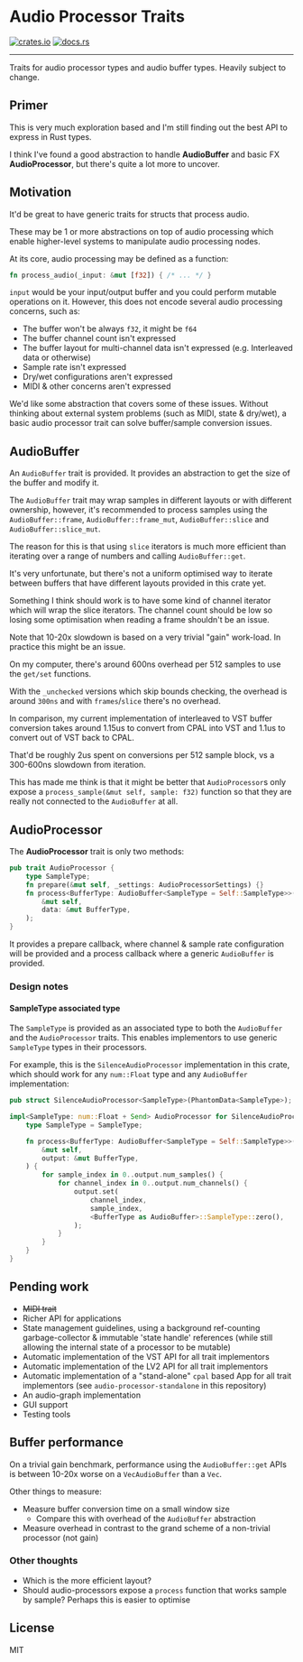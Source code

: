 # Audio Processor Traits
[![crates.io](https://img.shields.io/crates/v/audio-processor-traits.svg)](https://crates.io/crates/audio-processor-traits)
[![docs.rs](https://docs.rs/audio-processor-traits/badge.svg)](https://docs.rs/audio-processor-traits/)
- - -
Traits for audio processor types and audio buffer types. Heavily subject to change.

## Primer
This is very much exploration based and I'm still finding out the best API to express in Rust types.

I think I've found a good abstraction to handle **AudioBuffer** and basic FX **AudioProcessor**, but there's quite a
lot more to uncover.

## Motivation
It'd be great to have generic traits for structs that process audio.

These may be 1 or more abstractions on top of audio processing which enable higher-level systems to manipulate audio
processing nodes.

At its core, audio processing may be defined as a function:
```rust
fn process_audio(_input: &mut [f32]) { /* ... */ }
```

`input` would be your input/output buffer and you could perform mutable operations on it. However, this does not
encode several audio processing concerns, such as:

* The buffer won't be always `f32`, it might be `f64`
* The buffer channel count isn't expressed
* The buffer layout for multi-channel data isn't expressed (e.g. Interleaved data or otherwise)
* Sample rate isn't expressed
* Dry/wet configurations aren't expressed
* MIDI & other concerns aren't expressed

We'd like some abstraction that covers some of these issues. Without thinking about external system problems (such as
MIDI, state & dry/wet), a basic audio processor trait can solve buffer/sample conversion issues.

## AudioBuffer
An `AudioBuffer` trait is provided. It provides an abstraction to get the size of the buffer and modify it.

The `AudioBuffer` trait may wrap samples in different layouts or with different ownership, however, it's recommended to
process samples using the `AudioBuffer::frame`, `AudioBuffer::frame_mut`, `AudioBuffer::slice` and
`AudioBuffer::slice_mut`.

The reason for this is that using `slice` iterators is much more efficient than iterating over a range of numbers and
calling `AudioBuffer::get`.

It's very unfortunate, but there's not a uniform optimised way to iterate between buffers that have different layouts
provided in this crate yet.

Something I think should work is to have some kind of channel iterator which will wrap the slice iterators. The channel
count should be low so losing some optimisation when reading a frame shouldn't be an issue.

Note that 10-20x slowdown is based on a very trivial "gain" work-load. In practice this might be an issue.

On my computer, there's around 600ns overhead per 512 samples to use the `get/set` functions.

With the `_unchecked` versions which skip bounds checking, the overhead is around `300ns` and with `frames`/`slice`
there's no overhead.

In comparison, my current implementation of interleaved to VST buffer conversion takes around 1.15us to convert from
CPAL into VST and 1.1us to convert out of VST back to CPAL.

That'd be roughly 2us spent on conversions per 512 sample block, vs a 300-600ns slowdown from iteration.

This has made me think is that it might be better that `AudioProcessor`s only expose a
`process_sample(&mut self, sample: f32)` function so that they are really not connected to the `AudioBuffer` at all.

## AudioProcessor

The **AudioProcessor** trait is only two methods:

```rust
pub trait AudioProcessor {
    type SampleType;
    fn prepare(&mut self, _settings: AudioProcessorSettings) {}
    fn process<BufferType: AudioBuffer<SampleType = Self::SampleType>>(
        &mut self,
        data: &mut BufferType,
    );
}
```

It provides a prepare callback, where channel & sample rate configuration will be provided and a process callback where
a generic `AudioBuffer` is provided.

### Design notes
#### SampleType associated type

The `SampleType` is provided as an associated type to both the `AudioBuffer` and the `AudioProcessor` traits. This
enables implementors to use generic `SampleType` types in their processors.

For example, this is the `SilenceAudioProcessor` implementation in this crate, which should work for any `num::Float`
type and any `AudioBuffer` implementation:

```rust
pub struct SilenceAudioProcessor<SampleType>(PhantomData<SampleType>);

impl<SampleType: num::Float + Send> AudioProcessor for SilenceAudioProcessor<SampleType> {
    type SampleType = SampleType;

    fn process<BufferType: AudioBuffer<SampleType = Self::SampleType>>(
        &mut self,
        output: &mut BufferType,
    ) {
        for sample_index in 0..output.num_samples() {
            for channel_index in 0..output.num_channels() {
                output.set(
                    channel_index,
                    sample_index,
                    <BufferType as AudioBuffer>::SampleType::zero(),
                );
            }
        }
    }
}
```

## Pending work
* ~~MIDI trait~~
* Richer API for applications
* State management guidelines, using a background ref-counting garbage-collector & immutable 'state handle' references
  (while still allowing the internal state of a processor to be mutable)
* Automatic implementation of the VST API for all trait implementors
* Automatic implementation of the LV2 API for all trait implementors
* Automatic implementation of a "stand-alone" `cpal` based App for all trait implementors (see
  `audio-processor-standalone` in this repository)
* An audio-graph implementation
* GUI support
* Testing tools

## Buffer performance
On a trivial gain benchmark, performance using the `AudioBuffer::get` APIs is between 10-20x worse on a 
`VecAudioBuffer` than a `Vec`.

Other things to measure:

* Measure buffer conversion time on a small window size
  * Compare this with overhead of the `AudioBuffer` abstraction
* Measure overhead in contrast to the grand scheme of a non-trivial processor (not gain)

### Other thoughts
* Which is the more efficient layout?
* Should audio-processors expose a `process` function that works sample by sample? Perhaps this is easier to optimise

## License
MIT
